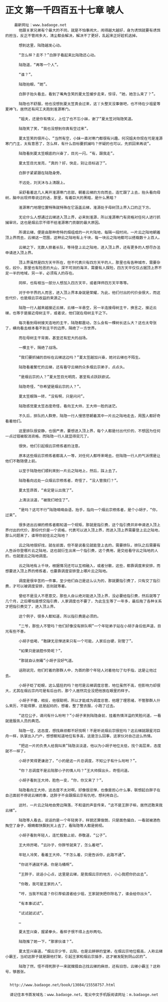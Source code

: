 # 正文 第一千四百五十七章 唬人
        最新网址：www.badaoge.net
          他跟关家兄弟有个最大的不同，就是不怕事闹大，闹得越大越好，身为诱饵就要有诱饵的担当，反正不管闹多大，清尘都会解决，解决不了更好，乱起来正好趁机逃掉。
      
          想到这里，陆隐越发心动。
      
          “怎么样？走不？”白胖子看起来比陆隐还心动。
      
          陆隐道，“再等一个人”。
      
          “谁？”。
      
          陆隐抬眼，“她”。
      
          白胖子抬头看去，看到了嘴角含笑的夏太笠缓步走来，惊讶，“她，她怎么来了？”。
      
          陆隐也不舒服，他也没想到夏太笠真会过来，这丫头整天没事做吧，也不待在少祖星等夏神飞，居然还有闲工夫跑到淮源寒门。
      
          “姐夫，还是你有情义，上位了也不忘小妹，谢了”夏太笠对陆隐笑道。
      
          陆隐笑了笑，“我也没想到你真有空过来”。
      
          夏太笠笑的很开心，“当然有空，小妹一直对寒门都很有兴趣，何况姐夫你现在可是淮源寒门门主，太有意思了，怎么样，有什么目标要抓捕吗？怀疑的也可以，先抓回来再说”。
      
          陆隐看到夏太笠眼底的兴奋了，目光一闪，“有，跟我走”。
      
          夏太笠目光发亮，“真的？好，快走，别让目标逃了”。
      
          白胖子紧紧跟在陆隐身旁。
      
          不远处，刘天沐与上清跟上。
      
          采舒看着这几人离开淮源寒门总部，朝着云梯的方向而去，连忙跟了上去，抬头看向母树，脑中出现师尊说过的话，那里，有着巨大的黑暗，是什么黑暗？
      
          淮源寒门地理位置特殊就特殊在它涵盖云梯，淮源处于母树顶上界入口的正下方。
      
          无论什么人想通过云梯进入顶上界，必来到淮源，所以淮源寒门有资格对任何人进行抓捕审讯，这也是烟云宗不得不给淮源寒门贡献的最大原因。
      
          所谓云梯，便是由那种奇特的烟组成的一片片陆地，每隔一段时间，一片云之陆地朝着顶上界而去，云梯这一范围，这种云之陆地有上千块，每一块云之陆地都可以搭载数十上百人。
      
          云梯之下，无数人排着长队，等待登上云之陆地，进入顶上界，还有更多的人想尽办法申请进入顶上界。
      
          顶上界虽然是四方天平所在，但不代表只有四方天平的人，那里也有各种城市，需要杂役，奴仆，那里也有险恶的大山，深不可测的海洋，需要有人探险，四方天平仅仅占据顶上界不足一半的地域，另一半，必须有人的存在。
      
          同样，也有相当一部分人想加入四方天平，或者拜师四方天平等等。
      
          对于中平界的人而言，进入顶上界本身就是荣耀，为此，他们付出的代价会很大，而这些代价，也是烟云宗收益的来源之一。
      
          陆隐一行人越来越接近云梯，云梯一半悬空，另一半连接母树主干，换言之，接近云梯，也等于是接近母树主干，或者说，他们就在母树主干之下。
      
          每次看到母树接天连地的主干，陆隐都震动，怎么会有一棵树长这么大？这也太夸张了，横向看去根本看不到主干的边界，隔绝了一方世界。
      
          而在母树主干背面，甚至还有宏大的战场。
      
          一棵主干，隔绝了战场。
      
          “我们要抓捕的目标在云梯这边吗？”夏太笠越加兴奋，她对云梯也不陌生。
      
          陆隐看着繁忙的云梯，还有看守云梯的众多烟云宗弟子，点点头。
      
          “是烟云宗的人？”夏太笠目光明亮，甚至有点跃跃欲试。
      
          陆隐奇怪，“你希望是烟云宗的人？”。
      
          夏太笠眼珠一转，“没有啊，只是问问”。
      
          陆隐感觉夏太笠态度奇怪，看向王大帅，王大帅一脸的迷茫。
      
          不久后，排队的人群旁，陆隐一行人慢悠悠朝着其中一片云之陆地走去，周围人都好奇看着他们。
      
          这里排队很安静，也很严肃，要想进入顶上界，每个人都是付出代价的，不想因为任何一点过错被取消资格，而陆隐一行人就显得突兀了。
      
          很快，他们引起烟云宗修炼者的注意。
      
          原本这些烟云宗修炼者都高人一等，对任何人都呼来喝去，但陆隐一行人的气派愣是让他们不敢随便上前。
      
          以至于陆隐他们顺利来到一片云之陆地上，然后，踩上去了。
      
          陆隐看向远处一众烟云宗修炼者，奇怪了，“没人管我们？”。
      
          夏太笠昂首，“肯定是认出我了”。
      
          上清淡淡道，“被我们唬住了”。
      
          “是吗？这可不行”陆隐喃喃自语，抬手，指向一个烟云宗修炼者，是个小胡子，“你，过来”。
      
          很多进出云梯的修炼者都知道一个规矩，那就是指引费，这个指引费并非申请进入顶上界付出的代价，那份代价是一个资格，代表可以进入顶上界，而进入顶上界需要登上云之陆地，那么问题来了，谁带你前往云之陆地？
      
          云之陆地很好找，就在前面，但不是说看见就能登上去的，需要排队，排队之后需要有人告诉你登哪片云之陆地，这也就衍生出来一个指引费，这个费用，是交给看守云之陆地的人的，也就是云之陆地调度。
      
          云之陆地有上千块，根据情况还可以互相融入，或者分散，这些，都靠调度来安排，而想要进入顶上界的修炼者，也要靠调度安排登上哪片云之陆地。
      
          调度是很辛苦的一件事，至少他们自己是这么认为的，那就要指引费了，只有交了指引费，才可以被调度安排，否则就等着。
      
          曾经不是没人不愿意交，那些人自认绝对能进入顶上界，没必要给指引费，然后就等了几个月，之后哪怕是想交指引费，人家调度也不要了，为此生生等了一年多，最后拖了各种关系才把指引费交了，进入顶上界。
      
          这个例子，很多人都知道，所以指引费是必须的。
      
          “二爷，那些人不管吗？他们好像没有排队啊”一个年轻弟子站在小胡子身后低声道，目光有些不善。
      
          小胡子低喝，“敢肆无忌惮进来只有一个可能，人家后台硬，别管了”。
      
          “如果只是装腔作势呢？”。
      
          “那就自认倒霉”小胡子没好气道。
      
          话刚说完，他们盯着的那群人中，为首的那个年轻人对着他勾了勾手指，这是让他过去。
      
          小胡子眨了眨眼，这么猖狂的吗？他可是云梯调度总管，地位虽然不高，但影响力却很大，尤其在烟云宗内可是有后台的，那个人居然完全没把他放在眼里的样子。
      
          小胡子不傻，相反，他很聪明，所以才能成为调度总管，他理了理思绪，不管那群人什么来历，不能得罪，这是起码的，想着，整了整衣服，小跑了过去。
      
          “这位公子，请问有什么吩咐？”小胡子来到陆隐身前，挂着热情洋溢的笑脸问道，一看就是服务人员的典范。
      
          陆隐一怔，这态度，想找麻烦都不好找啊！不是听说烟云宗很狂吗？这云梯就跟星河巨舟一样，执掌出入门户，想想都知道地位有多高，这是怎么回事，这家伙对自己这么热情。
      
          “把这一片的负责人给我叫来”陆隐淡淡道，他以为小胡子地位太低，找个高层来，态度就不一样了。
      
          小胡子笑得更谦逊了，“小的是这一片总调度，不知公子有什么吩咐？”。
      
          “你？总调度不是云阳那小子的情人吗？”王大帅探出头，奇怪问道。
      
          小胡子看到王大帅，脸色一变，“你，你又来了？”。
      
          陆隐看向王大帅，这态度不太对啊，好像很忌惮，也像是担心什么事，联想起白胖子在自己面前不停说云梯的事，这胖子不会跟烟云宗有仇吧，想利用自己。
      
          这时，一片云之陆地自旁边降落，不和谐的声音传来，“这不是王胖子嘛，居然还敢来我云梯”。
      
          陆隐等人看去，说话的是一个年轻男子，样貌还算俊朗，只是面色偏白，一看就被酒色掏空了身子，眼睛都快飘到天上去了，看陆隐等人都是俯视。
      
          小胡子看到年轻人，连忙殷勤上前，恭敬道，“公子”。
      
          王大帅厉喝，“云孙子，你胖爷就来了，怎么着吧”。
      
          年轻人冷笑，看着王大帅，“不怎么着，只是告诉你，此路不通”。
      
          “你说不通就不通，你是马桶啊”。
      
          “王胖子，说话小心点，这里是云梯，是我烟云宗的地方，小心我把你扔出去”。
      
          “你敢，我可是王家的人”。
      
          “哼，当我不知道？你引荐偷渡者给少祖，王家就快把你除名了，谁会给你出头”。
      
          “有本事试试”。
      
          “试试就试试”。
      
          …
      
          夏太笠兴奋，握紧拳头，看样子恨不得上去吵两句。
      
          陆隐推了她一下，“那家伙谁？”。
      
          夏太笠兴奋道，“烟云宗少爷，云阳，也是云婷婷的堂弟，在烟云宗地位极高，人称云梯小霸王，当初这胖子就是跟他打架，引起王家和烟云宗插手，这才被发配到阴山区的”。
      
          陆隐了然，怪不得死胖子一来就撺掇自己找云梯的麻烦，还有旧怨，云梯小霸王？这称号，够嚣张。
      
      
      http://www.badaoge.net/book/13084/15558757.html
      
      请记住本书首发域名：www.badaoge.net。笔尖中文手机版阅读网址：m.badaoge.net